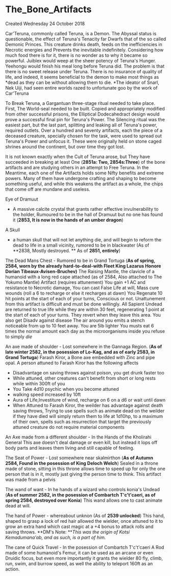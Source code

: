 # The_Bone_Artifacts
Created Wednesday 24 October 2018

Car'Teruna, commonly called Teruna, is a Demon. The Abyssal status is questionable, the effect of Teruna's Tenacity far Dwarfs that of the so called Demonic Princes. This creature drinks death, feeds on the inefficiencies in Necrotic energies and Prevents the inevitable indefinitely. Considering how much food there is for it, there is no wonder as to why it became so powerful. Juiblex would weep at the sheer potency of Teruna's Hunger.  Yeehongu would finish his meal long before Teruna did. The problem is that there is no sweet release under Teruna. There is no insurance of quality of life, and indeed, it seems beneficial to the demon to make most things as *dead as they can be without allowing them to die.  *The ideator of Snarl, Nek Uiji, had seen entire worlds razed to unfortunate goo by the work of Car'Teruna 

To Break Teruna, a Gargantuan three-stage ritual needed to take place. First, The World-seal needed to be built. Copied and appropriately modified from other successful prisons, the Elliptical Dodecahedract design would prove a successful final pin for Teruna's Power. The Silencing ritual was the easiest part, but the last part, splitting and leaking all of Teruna's power, required outlets. Over a hundred and seventy artifacts, each the piece of a deceased creature, specially chosen for the task, were used to spread out Teruna's Power and unfocus it. These were originally held on stone caged shrines around the continent, but over time they got lost. 

It is not known exactly when the Cult of Teruna arose, but They have succeeded in breaking at least One (**2851a: Two, 2854s:Three**) of the bone artifacts and are studying others in an attempt to Free Teruna. In the Meantime, each one of the Artifacts holds some Nifty benefits and extreme powers. Many of them have undergone crafting and shaping to become something useful, and while this weakens the artifact as a whole, the chips that come off are mundane and useless. 


Eye of Dramuut 
- A massive calcite crystal that grants rather effective invulnerability to the holder, Rumoured to be in the hall of Dramuut but no one has found it (**2853, It is now in the hands of an umber dragon**)

A Skull 
- a human skull that will not let anything die, and will begin to reform the dead to life in a small vicinity, rumored to be in blackwater (As of **2838, Mostly destroyed. ** As of **2851, entirely**)

The Dead Mans Chest - Rumored to be in Grand Tortuga (**As of spring, 2584, worn by the already hard-to-deal-with Fleet King Lazarus Honore Dorian Tibeaux-Avisen-Bruchev)**
The Raising Mantle, the clavicle of a humanoid with a long red cape attached (as of 2584, Also attached to The Yokumo Mantle)
Artifact (requires attunement)
 You gain +1 AC and resistance to Necrotic damage,
You  can cast
False Life at will, 
Mass cure wounds (roll a 6 to recharge or else it recharges at dawn)
You Regenate 10 hit points at the start of each of your turns, Conscious or not. Unattunement from this artifact is difficult and must be done willingly. All Sapient Undead are returned to true life while they are within 30 feet, regenerating 1 point at the start of each of your turns. They revert when they leave this area. 
You also get
Disadv against disease
The air around you emits a stench noticeable from up to 10 feet away.
You are 5lb lighter
You musts eat 6 times the normal amount each day as the microorganisms inside you refuse to simply *die*
			
An axe made of shoulder - Lost somewhere in the Gannaga Region. (**As of late winter 2582, in the posession of Lo-Kag, and as of early 2583, in Grand Tortuga**)
Farash Kiror, a Bone axe embedded with Zinc and pipe opal. A person attuned to Farash Kiror has the following affects

* Disadvantage on saving throws against poison, you get drunk faster too
* While attuned, other creatures can't benefit from short or long rests while within 300ft of you
* You Take 4d10 psychic when you become attuned
* walking speed increased by 10ft
* Aura of Life,Investiture of wind, recharge on 6 on a d6 or wait until dawn
* When Attuned to Farash Kiror, the weilder has advantage against death saving throws, Trying to use spells such as animate dead on the weilder if they have died will simply return them to life at 1d10hp, to a maximum of their own, spells such as resurrection that target the previously attuned creature do not require material components

			
An Axe made from a different shoulder - In the Hands of the Kholirahi General
This axe doesn't deal damage or even kill, but instead it lops off body parts and leaves them living and still capable of feeling.
	
The Seat of Power - Lost somewhere near skalmirthon (**As of Autumn 2584, Found in the posession of King Deloch Welch**)
Sealed in a throne made of stone, sitting in this throne allows time to speed up for only the one person that is in it, mostly just giving the person time to think. This artifact was made from a pelvis
	
The wand of want - In he hands of a wizard who controls konia's Undead (**As of summer 2582, in the posession of Combartch T'c't'caeri, as of spring 2584, destroyed over Konia**)
This wand allows one to cast animate dead at will. 
	
The hand of Power - whereabout unknon (As of **2539 unlocked**)
This hand, shaped to grasp a lock of red hair allowed the wielder, once attuned to it to grow an extra hand which cast magic at a +4 bonus to attack rolls and saving throws.
**DM's Note: ***This was the origin of Kotsi Kemadumana'ab, and as such, is a part of him.*

The cane of Quick Travel - In the posession of Combartch T'c't'caeri
A Rod made of some humanoid's Femur, it can be used as an arcane or even Druidic focus, but even more importantly it grants the wielder 80 fly, climb, run, swim, and burrow speed, as well the ability to teleport 160ft as an action. 
	


